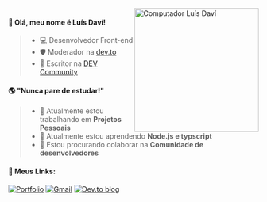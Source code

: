 <img src="https://raw.githubusercontent.com/MicaelliMedeiros/micaellimedeiros/master/image/computer-illustration.png" min-width="250px" max-width="250px" width="250px" align="right" alt="Computador Luís Daví">

<h4> 💙 Olá, meu nome é <strong>Luís Daví!</strong></h4>

> - 💻 Desenvolvedor Front-end
> - 🛡 Moderador na [dev.to](https://dev.to)
> - 📝 Escritor na [DEV Community](https://dev.to/webdavi)

<h4>  🌎 "Nunca pare de estudar!"</h4>

> - 🔭 Atualmente estou trabalhando em <strong>Projetos Pessoais</strong>
> - 🌱 Atualmente estou aprendendo <strong>Node.js e typscript</strong>
> - 👯 Estou procurando colaborar na <strong>Comunidade de desenvolvedores</strong>


<h4> 🚀 Meus Links:</h4>

[![Portfolio](https://img.shields.io/badge/Portfolio-%23000000.svg?style=for-the-badge&logo=computer&logoColor=#FF7139)](https://luisdavi.vercel.app)
[![Gmail](https://img.shields.io/badge/Gmail-D14836?style=for-the-badge&logo=gmail&logoColor=white)](mailto://luisdavi.contato@gmail.com)
[![Dev.to blog](https://img.shields.io/badge/dev.to-0A0A0A?style=for-the-badge&logo=dev.to&logoColor=white)](https://dev.to/webdavi) 


         
